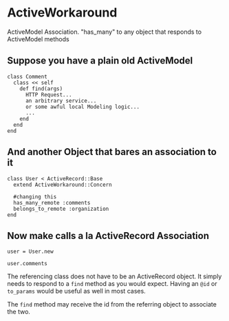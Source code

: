 # ActiveWorkaround
ActiveModel Association.  "has_many" to any object that responds to ActiveModel methods

## Suppose you have a plain old ActiveModel

    class Comment
      class << self
        def find(args)
          HTTP Request...
          an arbitrary service...
          or some awful local Modeling logic...
          ...
        end
      end
    end

## And another Object that bares an association to it

    class User < ActiveRecord::Base
      extend ActiveWorkaround::Concern

      #changing this
      has_many_remote :comments
      belongs_to_remote :organization
    end

## Now make calls a la ActiveRecord Association

    user = User.new

    user.comments

The referencing class does not have to be an ActiveRecord object.  It simply needs to respond to a `find` method as you would expect. Having an `@id` or `to_params` would be useful as well in most cases.  

The `find` method may receive the id from the referring object to associate the two.

